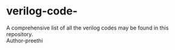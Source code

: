 # verilog-code-
A comprehensive list of all the verilog codes may be found in this repository.
<br>
Author-preethi
